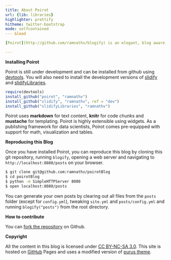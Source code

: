 ```yaml
---
title: About Poirot
url: {lib: libraries}
highlighter: prettify
hitheme: twitter-bootstrap
mode: selfcontained
--- &lead

[Poirot](http://github.com/ramnathv/blogify) is an elegant, blog aware, static site generator to create, manage and publish websites with reproducible content using [R Markdown](http://www.r-project.org).

---
```


**Installing Poirot**

Poirot is still under development and can be installed from github using [devtools](http:github.com/hadley/devtools). You will also need to install the development versions of [slidify](http://github.com/ramnathv/slidify) and [slidifyLibraries](http://github.com/ramnathv/slidifyLibraries).


```r
require(devtools)
install_github("poirot", "ramnathv")
install_github("slidify", "ramnathv", ref = "dev")
install_github("slidifyLibraries", "ramnathv")
```



Poirot uses **markdown** for text content, **knitr** for code chunks and **mustache** for templating. Poirot is highly extensible using widgets. As a publishing framework for data scientists, Poirot comes pre-equipped with support for math, visualization and tables.

**Reproducing this Blog**

Once you have installed Poirot, you can reproduce this blog by cloning this git repository, running `blogify`, opening a web server and navigating to `http://localhost:8080/posts` on your browser.

```bash
$ git clone git@github.com:ramnathv/poirotBlog
$ cd poirotBlog
$ python -m SimpleHTTPServer 8080
$ open localhost:8080/posts
```

You can generate your own posts by clearing out all files from the `posts` folder (except for `config.yml`), tweaking `site.yml` and `posts/config.yml` and running `blogify("posts")` from the root directory.

**How to contribute**

You can [fork the repository](https://github.com/ramnathv/blogify) on Github.

**Copyright**

All the content in this blog is licensed under [CC BY-NC-SA 3.0](http://creativecommons.org/licenses/by-nc-sa/3.0/). This site is hosted on [GitHub](https://github.com) Pages and uses a modified version of [purus theme](https://github.com/mertemin/purus).

